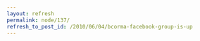 ```yaml
---
layout: refresh
permalink: node/137/
refresh_to_post_id: /2010/06/04/bcorma-facebook-group-is-up
---
```


